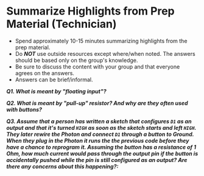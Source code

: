 
# Summarize Highlights from Prep Material (Technician)

- Spend approximately 10-15 minutes summarizing highlights from the prep material.
- Do ***NOT*** use outside resources except where/when noted.  The answers should be based only on the group's knowledge.
- Be sure to discuss the content with your group and that everyone agrees on the answers.
- Answers can be brief/informal.


***Q1. What is meant by "floating input"?***

***Q2. What is meant by "pull-up" resistor?  And why are they often used with buttons?***

***Q3. Assume that a person has written a sketch that configures `D1` as an output and that it's turned `HIGH` as soon as the sketch starts and left `HIGH`.  They later rewire the Photon and connect `D1` through a button to Ground.  When they plug in the Photon it runs the the previous code before they have a chance to reprogram it.  Assuming the button has a resistance of 1 Ohm, how much current would pass through the output pin if the button is accidentally pushed while the pin is still configured as an output?  Are there any concerns about this happening?:***
